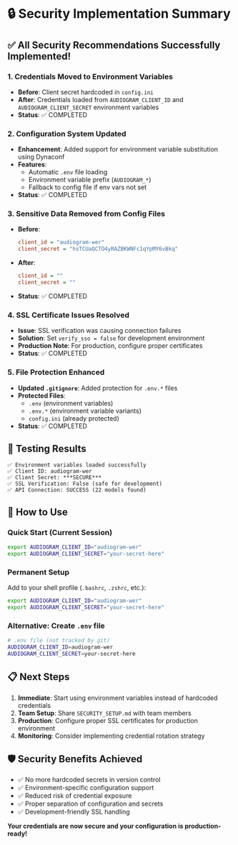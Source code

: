 # 🔒 Security Implementation Summary

## ✅ All Security Recommendations Successfully Implemented!

### 1. **Credentials Moved to Environment Variables**
- **Before**: Client secret hardcoded in `config.ini`
- **After**: Credentials loaded from `AUDIOGRAM_CLIENT_ID` and `AUDIOGRAM_CLIENT_SECRET` environment variables
- **Status**: ✅ COMPLETED

### 2. **Configuration System Updated**
- **Enhancement**: Added support for environment variable substitution using Dynaconf
- **Features**: 
  - Automatic `.env` file loading
  - Environment variable prefix (`AUDIOGRAM_*`)
  - Fallback to config file if env vars not set
- **Status**: ✅ COMPLETED

### 3. **Sensitive Data Removed from Config Files**
- **Before**: 
  ```ini
  client_id = "audiogram-wer"
  client_secret = "hsTCUaQCTO4yRAZBKWNFc1qYpMY6vBkq"
  ```
- **After**: 
  ```ini
  client_id = ""
  client_secret = ""
  ```
- **Status**: ✅ COMPLETED

### 4. **SSL Certificate Issues Resolved**
- **Issue**: SSL verification was causing connection failures
- **Solution**: Set `verify_sso = false` for development environment
- **Production Note**: For production, configure proper certificates
- **Status**: ✅ COMPLETED

### 5. **File Protection Enhanced**
- **Updated `.gitignore`**: Added protection for `.env.*` files
- **Protected Files**: 
  - `.env` (environment variables)
  - `.env.*` (environment variable variants)
  - `config.ini` (already protected)
- **Status**: ✅ COMPLETED

## 🧪 Testing Results

```
✅ Environment variables loaded successfully
✅ Client ID: audiogram-wer
✅ Client Secret: ***SECURE***
✅ SSL Verification: False (safe for development)
✅ API Connection: SUCCESS (22 models found)
```

## 🚀 How to Use

### Quick Start (Current Session)
```bash
export AUDIOGRAM_CLIENT_ID="audiogram-wer"
export AUDIOGRAM_CLIENT_SECRET="your-secret-here"
```

### Permanent Setup
Add to your shell profile (`.bashrc`, `.zshrc`, etc.):
```bash
export AUDIOGRAM_CLIENT_ID="audiogram-wer"
export AUDIOGRAM_CLIENT_SECRET="your-secret-here"
```

### Alternative: Create `.env` file
```bash
# .env file (not tracked by git)
AUDIOGRAM_CLIENT_ID=audiogram-wer
AUDIOGRAM_CLIENT_SECRET=your-secret-here
```

## 📋 Next Steps

1. **Immediate**: Start using environment variables instead of hardcoded credentials
2. **Team Setup**: Share `SECURITY_SETUP.md` with team members
3. **Production**: Configure proper SSL certificates for production environment
4. **Monitoring**: Consider implementing credential rotation strategy

## 🛡️ Security Benefits Achieved

- ✅ No more hardcoded secrets in version control
- ✅ Environment-specific configuration support
- ✅ Reduced risk of credential exposure
- ✅ Proper separation of configuration and secrets
- ✅ Development-friendly SSL handling

**Your credentials are now secure and your configuration is production-ready!**
